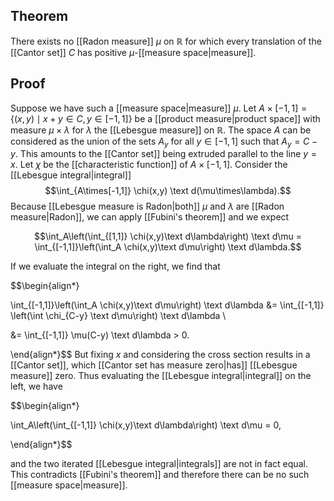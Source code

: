## Theorem
There exists no [[Radon measure]] $\mu$ on $\mathbb R$ for which every translation of the [[Cantor set]] $C$ has positive $\mu$-[[measure space|measure]].
## Proof
Suppose we have such a [[measure space|measure]] $\mu$. Let $A\times [-1,1] = \{(x,y) \mid x+y \in C, y \in [-1,1]\}$ be a [[product measure|product space]] with measure $\mu \times \lambda$ for $\lambda$ the [[Lebesgue measure]] on $\mathbb R$. The space $A$ can be considered as the union of the sets $A_y$ for all $y \in [-1,1]$ such that $A_y = C-y$. This amounts to the [[Cantor set]] being extruded parallel to the line $y=x$. Let $\chi$ be the [[characteristic function]] of $A \times [-1,1]$. Consider the [[Lebesgue integral|integral]] $$\int_{A\times[-1,1]} \chi(x,y) \text d(\mu\times\lambda).$$ Because [[Lebesgue measure is Radon|both]] $\mu$ and $\lambda$ are [[Radon measure|Radon]], we can apply [[Fubini's theorem]] and we expect

$$\int_A\left(\int_{[1,1]} \chi(x,y)\text d\lambda\right) \text d\mu = \int_{[-1,1]}\left(\int_A \chi(x,y)\text d\mu\right) \text d\lambda.$$

If we evaluate the integral on the right, we find that

$$\begin{align*}

\int_{[-1,1]}\left(\int_A \chi(x,y)\text d\mu\right) \text d\lambda &= \int_{[-1,1]} \left(\int \chi_{C-y} \text d\mu\right) \text d\lambda \\

&= \int_{[-1,1]} \mu(C-y) \text d\lambda > 0.

\end{align*}$$ 
But fixing $x$ and considering the cross section results in a [[Cantor set]], which [[Cantor set has measure zero|has]] [[Lebesgue measure]] zero. Thus evaluating the [[Lebesgue integral|integral]] on the left, we have

$$\begin{align*}

\int_A\left(\int_{[-1,1]} \chi(x,y)\text d\lambda\right) \text d\mu = 0,

\end{align*}$$ 

and the two iterated [[Lebesgue integral|integrals]] are not in fact equal. This contradicts [[Fubini's theorem]] and therefore there can be no such [[measure space|measure]].